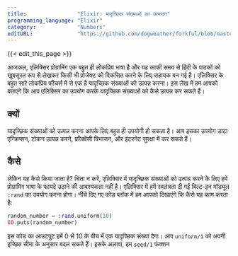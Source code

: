 ```yaml
---
title:                "Elixir: यादृच्छिक संख्याओं का उत्पादन"
programming_language: "Elixir"
category:             "Numbers"
editURL:              "https://github.com/dogweather/forkful/blob/master/content/hi/elixir/generating-random-numbers.md"
---
```


{{< edit_this_page >}}

आजकल, एलिक्सिर प्रोग्रामिंग एक बहुत ही लोकप्रिय भाषा है और यह काफी समय से हिंदी के पाठकों को खूबसूरत रूप से लेखकर किसी भी प्रोजेक्ट को विकसित करने के लिए सहायक बन गई है। एलिक्सिर के बहुत सारे लोकप्रिय फीचर्स में से एक है यादृच्छिक संख्याओं को उत्पन्न करना। इस लेख में हम आपको बताएंगे कि आप एलिक्सिर का उपयोग करके यादृच्छिक संख्याओं को कैसे उत्पन्न कर सकते हैं।

## क्यों

यादृच्छिक संख्याओं को उत्पन्न करना आपके लिए बहुत ही उपयोगी हो सकता है। आप इसका उपयोग डाटा एन्क्रिप्शन, टोकन उत्पन्न करने, फ्रीक्वेंसी विभाजन, और इंटरनेट सुरक्षा में कर सकते हैं।

## कैसे

लेकिन यह कैसे किया जाता है? चिंता न करें, एलिक्सिर में यादृच्छिक संख्याओं को उत्पन्न करने के लिए हमें प्रोग्रामिंग भाषा के फायदे उठाने की आवश्यकता नहीं है। एलिक्सिर में हमें स्वतंत्रता दी गई बिल्ट-इन मॉड्यूल `:rand` का उपयोग करना होगा। नीचे दिए गए कोड ब्लॉक में हम आपको दिखाएंगे कि कैसे यह काम करता है:

```Elixir
random_number = :rand.uniform(10)
IO.puts(random_number)
```

इस कोड का आउटपुट हमें 0 से 10 के बीच में एक यादृच्छिक संख्या देगा। आप `uniform/1` को अपनी इच्छित सीमा के अनुसार बदल सकते हैं। इसके अलावा, हम `seed/1` फंक्शन